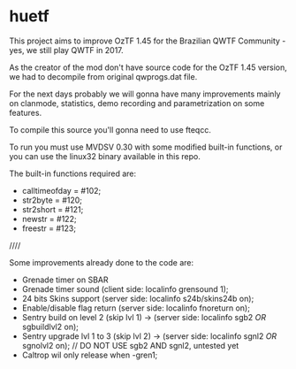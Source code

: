 # huetf

This project aims to improve OzTF 1.45 for the Brazilian QWTF Community - yes, we still play QWTF in 2017.

As the creator of the mod don't have source code for the OzTF 1.45 version, we had to decompile from original qwprogs.dat file.

For the next days probably we will gonna have many improvements mainly on clanmode, statistics, demo recording and parametrization on some features.

To compile this source you'll gonna need to use fteqcc.

To run you must use MVDSV 0.30  with some modified built-in functions, or you can use the linux32 binary available in this repo.

The built-in functions required are:
 - calltimeofday = #102;
 - str2byte = #120;
 - str2short = #121;
 - newstr = #122;
 - freestr = #123;


////

Some improvements already done to the code are:

 - Grenade timer on SBAR
 - Grenade timer sound  (client side: localinfo grensound 1);
 - 24 bits Skins support (server side: localinfo s24b/skins24b on);
 - Enable/disable flag return (server side: localinfo fnoreturn on);
 - Sentry build on level 2 (skip lvl 1) -> (server side: localinfo sgb2 _OR_ sgbuildlvl2 on);
 - Sentry upgrade lvl 1 to 3 (skip lvl 2) -> (server side: localinfo sgnl2 _OR_ sgnolvl2 on); // DO NOT USE sgb2 AND sgnl2, untested yet
 - Caltrop wil only release when -gren1;
